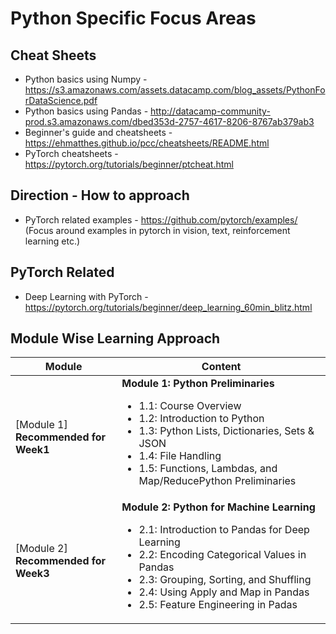 # Python Specific Focus Areas

## Cheat Sheets
- Python basics using Numpy - https://s3.amazonaws.com/assets.datacamp.com/blog_assets/PythonForDataScience.pdf
- Python basics using Pandas - http://datacamp-community-prod.s3.amazonaws.com/dbed353d-2757-4617-8206-8767ab379ab3
- Beginner's guide and cheatsheets - https://ehmatthes.github.io/pcc/cheatsheets/README.html
- PyTorch cheatsheets - https://pytorch.org/tutorials/beginner/ptcheat.html


## Direction - How to approach
- PyTorch related examples - https://github.com/pytorch/examples/ (Focus around examples in pytorch in vision, text, reinforcement learning etc.)


## PyTorch Related

- Deep Learning with PyTorch - https://pytorch.org/tutorials/beginner/deep_learning_60min_blitz.html

## Module Wise Learning Approach

Module|Content
---|---
[Module 1]<br>**Recommended for Week1** | **Module 1: Python Preliminaries**<ul><li>1.1: Course Overview<li>1.2: Introduction to Python<li>1.3: Python Lists, Dictionaries, Sets & JSON<li>1.4: File Handling<li>1.5: Functions, Lambdas, and Map/ReducePython Preliminaries</ul>
[Module 2]<br>**Recommended for Week3** | **Module 2: Python for Machine Learning**<ul><li>2.1: Introduction to Pandas for Deep Learning<li>2.2: Encoding Categorical Values in Pandas<li>2.3: Grouping, Sorting, and Shuffling<li>2.4: Using Apply and Map in Pandas<li>2.5: Feature Engineering in Padas </ul>
